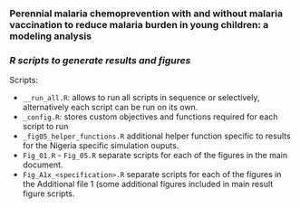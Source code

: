### Perennial malaria chemoprevention with and without malaria vaccination to reduce malaria burden in young children: a modeling analysis

### _R scripts to generate results and figures_

Scripts:
-  `__run_all.R`: allows to run all scripts in sequence or selectively, alternatively each script can be run on its own. 
- `_config.R`: stores custom objectives and functions required for each script to run
- `_fig05_helper_functions.R` additional helper function specific to results for the Nigeria specific simulation ouputs.
- `Fig_01.R` - `Fig_05.R` separate scripts for each of the figures in the main document.
- `Fig_A1x_<specification>.R`  separate scripts for each of the figures in the Additional file 1 (some additional figures included in main result figure scripts.

